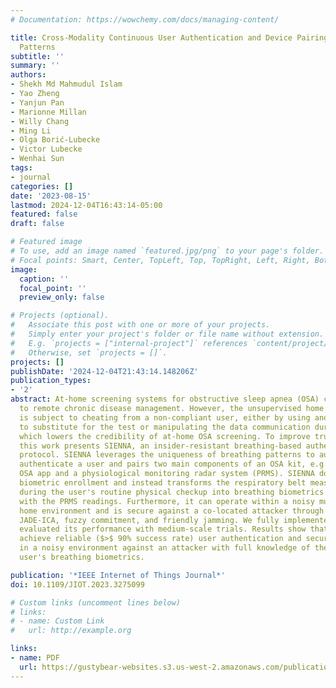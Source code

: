 ```yaml
---
# Documentation: https://wowchemy.com/docs/managing-content/

title: Cross-Modality Continuous User Authentication and Device Pairing With Respiratory
  Patterns
subtitle: ''
summary: ''
authors:
- Shekh Md Mahmudul Islam
- Yao Zheng
- Yanjun Pan
- Marionne Millan
- Willy Chang
- Ming Li
- Olga Borić-Lubecke
- Victor Lubecke
- Wenhai Sun
tags:
- journal
categories: []
date: '2023-08-15'
lastmod: 2024-12-04T16:43:14-05:00
featured: false
draft: false

# Featured image
# To use, add an image named `featured.jpg/png` to your page's folder.
# Focal points: Smart, Center, TopLeft, Top, TopRight, Left, Right, BottomLeft, Bottom, BottomRight.
image:
  caption: ''
  focal_point: ''
  preview_only: false

# Projects (optional).
#   Associate this post with one or more of your projects.
#   Simply enter your project's folder or file name without extension.
#   E.g. `projects = ["internal-project"]` references `content/project/deep-learning/index.md`.
#   Otherwise, set `projects = []`.
projects: []
publishDate: '2024-12-04T21:43:14.148206Z'
publication_types:
- '2'
abstract: At-home screening systems for obstructive sleep apnea (OSA) can bring convenience
  to remote chronic disease management. However, the unsupervised home environment
  is subject to cheating from a non-compliant user, either by using another person
  to substitute for the test or manipulating the data communication during the test,
  which lowers the credibility of at-home OSA screening. To improve trustworthiness,
  this work presents SIENNA, an insider-resistant breathing-based authentication/pairing
  protocol. SIENNA leverages the uniqueness of breathing patterns to automatically
  authenticate a user and pairs two main components of an OSA kit, e.g., a mobile
  OSA app and a physiological monitoring radar system (PRMS). SIENNA does not require
  biometric enrollment and instead transforms the respiratory belt measurements taken
  during the user's routine physical checkup into breathing biometrics comparable
  with the PRMS readings. Furthermore, it can operate within a noisy multi-target
  home environment and is secure against a co-located attacker through the usage of
  JADE-ICA, fuzzy commitment, and friendly jamming. We fully implemented SIENNA and
  evaluated its performance with medium-scale trials. Results show that SIENNA can
  achieve reliable ($>$ 90% success rate) user authentication and secure device pairing
  in a noisy environment against an attacker with full knowledge of the authorized
  user's breathing biometrics.

publication: '*IEEE Internet of Things Journal*'
doi: 10.1109/JIOT.2023.3275099

# Custom links (uncomment lines below)
# links:
# - name: Custom Link
#   url: http://example.org

links:
- name: PDF
  url: https://gustybear-websites.s3.us-west-2.amazonaws.com/publication-islam-cross-modality-continuous-user-2023/Islam+et+al_2023_Cross-Modality+Continuous+User+Authentication+and+Device+Pairing+With.pdf
---
```

